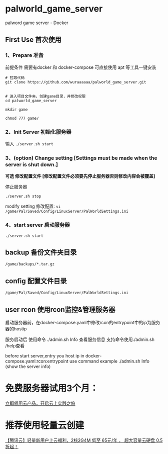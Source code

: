 # palworld_game_server
palword game server - Docker

## First Use 首次使用

### 1、Prepare 准备
前提条件 需要有docker 和 docker-compose
可直接使用 apt 等工具一键安装

```
# 拉取代码
git clone https://github.com/wuraaaaaa/palworld_game_server.git


# 进入项目文件夹，创建game目录，并修改权限
cd palworld_game_server

mkdir game

chmod 777 game/
```

### 2、Init Server 初始化服务器
输入
```./server.sh start```

### 3、(option) Change setting  [Settings must be made when the server is shut down.]
**可选 修改配置文件 [修改配置文件必须要先停止服务器否则修改内容会被覆盖]**

停止服务器

```./server.sh stop```

modify setting 修改配置: ```vi /game/Pal/Saved/Config/LinuxServer/PalWorldSettings.ini```

### 4、start server 启动服务器
```./server.sh start```



## backup 备份文件夹目录
```
/game/backups/*.tar.gz
```

## config 配置文件目录
```
/game/Pal/Saved/Config/LinuxServer/PalWorldSettings.ini
```

## user rcon 使用rcon监控&管理服务器

启动服务器前，在docker-compose.yaml中修改rcon的entrypoint中的ip为服务器的hostip

服务启动后 使用命令 ./admin.sh Info 查看服务信息
支持命令使用./admin.sh /help查看

before start server,entry you host ip in docker-compose.yaml:rcon:entrypoint
use command example ./admin.sh Info   (show the server info)

# 免费服务器试用3个月：
[立即领用云产品，开启云上实践之旅](https://free.aliyun.com/?crowd=personal&scm=20140722.M_10076474._.V_1&source=5176.11533457&userCode=iz3llmvf)

# 推荐使用轻量云创建
[【腾讯云】轻量新用户上云福利，2核2G4M 低至 65元/年 ， 超大容量云硬盘 0.5折起！ ](https://curl.qcloud.com/Kf680Hzd)